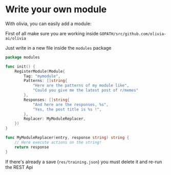 # Write your own module

With olivia, you can easily add a module:

First of all make sure you are working inside `GOPATH/src/github.com/olivia-ai/olivia`

Just write in a new file inside the `modules` package

```go
package modules

func init() {
	RegisterModule(Module{
		Tag: "mymodule",
		Patterns: []string{
			"Here are the patterns of my module like",
			"Could you give me the latest post of r/memes"
		},
		Responses: []string{
			"And here are the responses, %s",
			"Yes, the post title is %s !",
		},
		Replacer: MyModuleReplacer,
	})
}

func MyModuleReplacer(entry, response string) string {
    // Here execute actions on the string!
    return response
}
```

If there's already a save (`res/training.json`) you must delete it and re-run the REST Api
